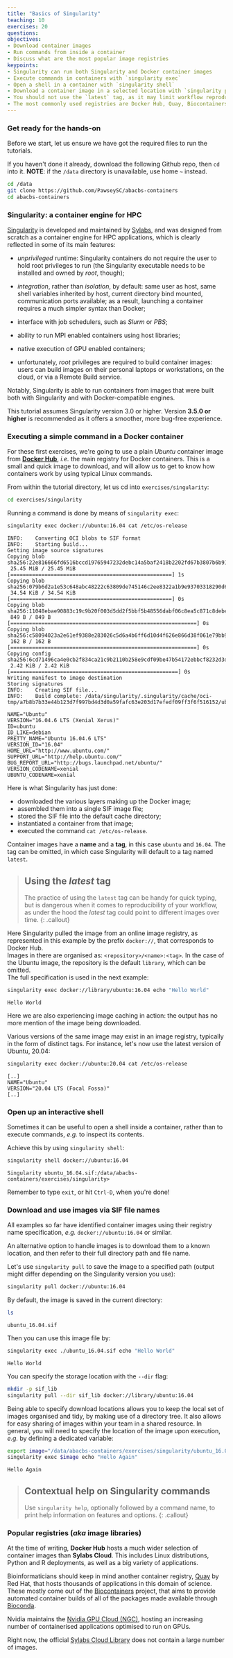 ```yaml
---
title: "Basics of Singularity"
teaching: 10
exercises: 20
questions:
objectives:
- Download container images
- Run commands from inside a container
- Discuss what are the most popular image registries
keypoints:
- Singularity can run both Singularity and Docker container images
- Execute commands in containers with `singularity exec`
- Open a shell in a container with `singularity shell`
- Download a container image in a selected location with `singularity pull`
- You should not use the `latest` tag, as it may limit workflow reproducibility
- The most commonly used registries are Docker Hub, Quay, Biocontainers and Nvidia GPU Cloud
---
```



### Get ready for the hands-on

Before we start, let us ensure we have got the required files to run the tutorials.

If you haven't done it already, download the following Github repo, then `cd` into it.  **NOTE**: if the `/data` directory is unavailable, use home `~` instead.

```bash
cd /data
git clone https://github.com/PawseySC/abacbs-containers
cd abacbs-containers
```


### Singularity: a container engine for HPC

[Singularity](https://sylabs.io/singularity/) is developed and maintained by [Sylabs](https://sylabs.io), and was designed from scratch as a container engine for HPC applications, which is clearly reflected in some of its main features:

* *unprivileged* runtime: Singularity containers do not require the user to hold root privileges to run (the Singularity executable needs to be installed and owned by *root*, though);

* *integration*, rather than *isolation*, by default: same user as host, same shell variables inherited by host, current directory bind mounted, communication ports available; as a result, launching a container requires a much simpler syntax than Docker;

* interface with job schedulers, such as *Slurm* or *PBS*;

* ability to run MPI enabled containers using host libraries;

* native execution of GPU enabled containers;

* unfortunately, *root* privileges are required to build container images: users can build images on their personal laptops or workstations, on the cloud, or via a Remote Build service.

Notably, Singularity is able to run containers from images that were built both with Singularity and with Docker-compatible engines.

This tutorial assumes Singularity version 3.0 or higher. Version **3.5.0 or higher** is recommended as it offers a smoother, more bug-free experience.


### Executing a simple command in a Docker container

For these first exercises, we're going to use a plain *Ubuntu* container image from [**Docker Hub**](https://hub.docker.com), *i.e.* the main registry for Docker containers.  This is a small and quick image to download, and will allow us to get to know how containers work by using typical Linux commands.  

From within the tutorial directory, let us cd into `exercises/singularity`:

```bash
cd exercises/singularity
```

Running a command is done by means of `singularity exec`:

```bash
singularity exec docker://ubuntu:16.04 cat /etc/os-release
```

```output
INFO:    Converting OCI blobs to SIF format
INFO:    Starting build...
Getting image source signatures
Copying blob sha256:22e816666fd6516bccd19765947232debc14a5baf2418b2202fd67b3807b6b91
 25.45 MiB / 25.45 MiB [====================================================] 1s
Copying blob sha256:079b6d2a1e53c648abc48222c63809de745146c2ee8322a1b9e93703318290d6
 34.54 KiB / 34.54 KiB [====================================================] 0s
Copying blob sha256:11048ebae90883c19c9b20f003d5dd2f5bbf5b48556dabf06c8ea5c871c8debe
 849 B / 849 B [============================================================] 0s
Copying blob sha256:c58094023a2e61ef9388e283026c5d6a4b6ff6d10d4f626e866d38f061e79bb9
 162 B / 162 B [============================================================] 0s
Copying config sha256:6cd71496ca4e0cb2f834ca21c9b2110b258e9cdf09be47b54172ebbcf8232d3d
 2.42 KiB / 2.42 KiB [======================================================] 0s
Writing manifest to image destination
Storing signatures
INFO:    Creating SIF file...
INFO:    Build complete: /data/singularity/.singularity/cache/oci-tmp/a7b8b7b33e44b123d7f997bd4d3d0a59fafc63e203d17efedf09ff3f6f516152/ubuntu_16.04.sif

NAME="Ubuntu"
VERSION="16.04.6 LTS (Xenial Xerus)"
ID=ubuntu
ID_LIKE=debian
PRETTY_NAME="Ubuntu 16.04.6 LTS"
VERSION_ID="16.04"
HOME_URL="http://www.ubuntu.com/"
SUPPORT_URL="http://help.ubuntu.com/"
BUG_REPORT_URL="http://bugs.launchpad.net/ubuntu/"
VERSION_CODENAME=xenial
UBUNTU_CODENAME=xenial
```

Here is what Singularity has just done:

* downloaded the various layers making up the Docker image;
* assembled them into a single SIF image file;
* stored the SIF file into the default cache directory;
* instantiated a container from that image;
* executed the command `cat /etc/os-release`.

Container images have a **name** and a **tag**, in this case `ubuntu` and `16.04`.  The tag can be omitted, in which case Singularity will default to a tag named `latest`.


> ## Using the *latest* tag
>
> The practice of using the `latest` tag can be handy for quick typing, but is dangerous when it comes to reproducibility of your workflow, as under the hood the *latest* tag could point to different images over time.
{: .callout}


Here Singularity pulled the image from an online image registry, as represented in this example by the prefix `docker://`, that corresponds to Docker Hub.  
Images in there are organised as: `<repository>/<name>:<tag>`.  In the case of the Ubuntu image, the repository is the default `library`, which can be omitted.  
The full specification is used in the next example:

```bash
singularity exec docker://library/ubuntu:16.04 echo "Hello World"
```

```output
Hello World
```

Here we are also experiencing image caching in action: the output has no more mention of the image being downloaded.

Various versions of the same image may exist in an image registry, typically in the form of distinct tags.  For instance, let's now use the latest version of Ubuntu, 20.04:

```bash
singularity exec docker://ubuntu:20.04 cat /etc/os-release
```

```output
[..]
NAME="Ubuntu"
VERSION="20.04 LTS (Focal Fossa)"
[..]
```


### Open up an interactive shell

Sometimes it can be useful to open a shell inside a container, rather than to execute commands, *e.g.* to inspect its contents.

Achieve this by using `singularity shell`:

```bash
singularity shell docker://ubuntu:16.04
```

```output
Singularity ubuntu_16.04.sif:/data/abacbs-containers/exercises/singularity>
```

Remember to type `exit`, or hit `Ctrl-D`, when you're done!


### Download and use images via SIF file names

All examples so far have identified container images using their registry name specification, *e.g.* `docker://ubuntu:16.04` or similar.

An alternative option to handle images is to download them to a known location, and then refer to their full directory path and file name.

Let's use `singularity pull` to save the image to a specified path (output might differ depending on the Singularity version you use):

```bash
singularity pull docker://ubuntu:16.04
```

By default, the image is saved in the current directory:

```bash
ls
```

```output
ubuntu_16.04.sif
```

Then you can use this image file by:

```bash
singularity exec ./ubuntu_16.04.sif echo "Hello World"
```

```output
Hello World
```

You can specify the storage location with the `--dir` flag:

```bash
mkdir -p sif_lib
singularity pull --dir sif_lib docker://library/ubuntu:16.04
```

Being able to specify download locations allows you to keep the local set of images organised and tidy, by making use of a directory tree.  It also allows for easy sharing of images within your team in a shared resource.  In general, you will need to specify the location of the image upon execution, *e.g.* by defining a dedicated variable:

```bash
export image="/data/abacbs-containers/exercises/singularity/ubuntu_16.04.sif"
singularity exec $image echo "Hello Again"
```

```output
Hello Again
```


> ## Contextual help on Singularity commands
>
> Use `singularity help`, optionally followed by a command name, to print help information on features and options.
{: .callout}


### Popular registries (*aka* image libraries)

At the time of writing, **Docker Hub** hosts a much wider selection of container images than **Sylabs Cloud**.  This includes Linux distributions, Python and R deployments, as well as a big variety of applications.

Bioinformaticians should keep in mind another container registry, [Quay](https://quay.io) by Red Hat, that hosts thousands of applications in this domain of science.  These mostly come out of the [Biocontainers](https://biocontainers.pro) project, that aims to provide automated container builds of all of the packages made available through [Bioconda](https://bioconda.github.io).

Nvidia maintains the [Nvidia GPU Cloud (NGC)](https://ngc.nvidia.com), hosting an increasing number of containerised applications optimised to run on GPUs.

Right now, the official [Sylabs Cloud Library](https://cloud.sylabs.io) does not contain a large number of images.

